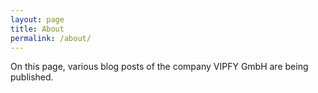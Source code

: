 ```yaml
---
layout: page
title: About
permalink: /about/
---
```


On this page, various blog posts of the company VIPFY GmbH are being published.